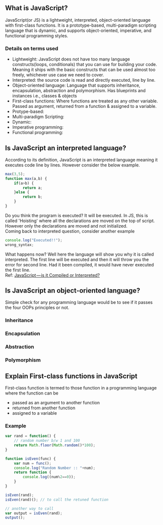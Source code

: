 ## What is JavaScript?
JavaScript(or JS) is a lightweight, interpreted, object-oriented language with first-class functions. It is a prototype-based, multi-paradigm scripting language that is dynamic, and supports object-oriented, imperative, and functional programming styles.

### Details on terms used
- Lightweight: JavaScript does not have too many language constructs(loops, conditionals) that you can use for building your code. Meaning it ships with the basic constructs that can be used almost too freely, whichever use case we need to cover.
- Interpreted: the source code is read and directly executed, line by line. 
- Object-oriented language: Language that supports inheritance, encapsulation, abstraction and polymorphism. Has blueprints and instances i.e., classes & objects
- First-class functions: Where functions are treated as any other variable. Passed as argument, returned from a function & assigned to a variable.
- Protype-based:
- Multi-paradigm Scripting:
- Dynamic:
- Imperative programming:
- Functional programming:

## Is JavaScript an interpreted language?
According to its definition, JavaScript is an interpreted language meaning it executes code line by lines. However consider the below example.
```js
max(3,5);
function max(a,b) {
    if(a>b) {
        return a;
    }else {
        return b;
    }
}
```
Do you think the program is executed? It will be executed. In JS, this is called 'Hoisting' where all the declarations are moved on the top of script. However only the declarations are moved and not initialized. <br>
Coming back to interpreted question, consider another example
```js
console.log("Executed!!");
wrong_syntax;
```
What happens now? Well here the language will show you why it is called interpreted. The first line will be executed and then it will throw you the error for second line. Had it been compiled, it would have never executed the first line. <br>
Ref: [JavaScript — is it Compiled or Interpreted?](https://almogad.medium.com/javascript-is-it-compiled-or-interpreted-9779278468fc)

## Is JavaScript an object-oriented language?
Simple check for any programming language would be to see if it passes the four OOPs principles or not. 
### Inheritance
### Encapsulation
### Abstraction
### Polymorphism

## Explain First-class functions in JavaScript
First-class function is termed to those function in a programming language where the function can be <br>
- passed as an argument to another function
- returned from another function
- assigned to a variable
### Example
```js
var rand = function() {
    // random number b/w 1 and 100
    return Math.floor(Math.random()*100);
}

function isEven(func) {
    var num = func();
    console.log("Random Number :: "+num);
    return function {
        console.log((num%2==0));
    }
}

isEven(rand);
isEven(rand)(); // to call the retuned function

// another way to call 
var output = isEven(rand);
output();
```